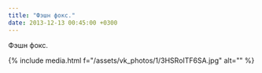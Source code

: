 ```yaml
---
title: "Фэшн фокс."
date: 2013-12-13 00:45:00 +0300
---
```


Фэшн фокс.

{% include media.html f="/assets/vk_photos/1/3HSRoITF6SA.jpg" alt="" %}
